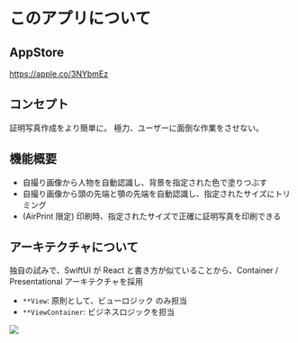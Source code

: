 # このアプリについて

## AppStore

https://apple.co/3NYbmEz

## コンセプト

証明写真作成をより簡単に。
極力、ユーザーに面倒な作業をさせない。

## 機能概要

- 自撮り画像から人物を自動認識し、背景を指定された色で塗りつぶす
- 自撮り画像から頭の先端と顎の先端を自動認識し、指定されたサイズにトリミング
- (AirPrint 限定) 印刷時、指定されたサイズで正確に証明写真を印刷できる

## アーキテクチャについて

独自の試みで、SwiftUI が React と書き方が似ていることから、Container / Presentational アーキテクチャを採用

- `**View`: 原則として、ビューロジック のみ担当
- `**ViewContainer`: ビジネスロジックを担当

![](https://svogp.vercel.app/api?url=https://qiita.com/Uhucream/items/0453f667f128c6d185b9)

